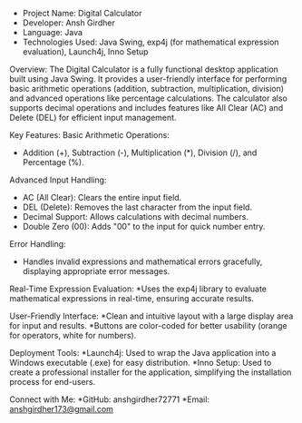 * Project Name: Digital Calculator
* Developer: Ansh Girdher
* Language: Java
* Technologies Used: Java Swing, exp4j (for mathematical expression evaluation), Launch4j, Inno Setup

Overview:
The Digital Calculator is a fully functional desktop application built using Java Swing. It provides a user-friendly interface for performing basic arithmetic operations (addition, subtraction, multiplication, division) and advanced operations like percentage calculations. The calculator also supports decimal operations and includes features like All Clear (AC) and Delete (DEL) for efficient input management.

Key Features:
Basic Arithmetic Operations:
* Addition (+), Subtraction (-), Multiplication (*), Division (/), and Percentage (%).

Advanced Input Handling:
* AC (All Clear): Clears the entire input field.
* DEL (Delete): Removes the last character from the input field.
* Decimal Support: Allows calculations with decimal numbers.
* Double Zero (00): Adds "00" to the input for quick number entry.

Error Handling:
* Handles invalid expressions and mathematical errors gracefully, displaying appropriate error messages.

Real-Time Expression Evaluation:
*Uses the exp4j library to evaluate mathematical expressions in real-time, ensuring accurate results.

User-Friendly Interface:
*Clean and intuitive layout with a large display area for input and results.
*Buttons are color-coded for better usability (orange for operators, white for numbers).

Deployment Tools:
*Launch4j: Used to wrap the Java application into a Windows executable (.exe) for easy distribution.
*Inno Setup: Used to create a professional installer for the application, simplifying the installation process for end-users.

Connect with Me:
*GitHub: anshgirdher72771
*Email: anshgirdher173@gmail.com

